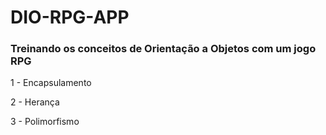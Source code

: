 # DIO-RPG-APP

### Treinando os conceitos de Orientação a Objetos com um jogo RPG

1 - Encapsulamento

2 - Herança

3 - Polimorfismo
